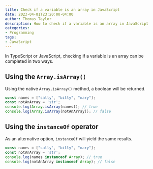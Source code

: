 ```yaml
---
title: Check if a variable is an array in JavaScript
date: 2023-04-01T23:20:00-04:00
author: Thomas Taylor
description: How to check if a variable is an array in JavaScript
categories:
- Programming
tags:
- JavaScript
---
```


In TypeScript or JavaScript, checking if a variable is an array can be completed in two ways.

## Using the `Array.isArray()`

Using the native `Array.isArray()` method, a boolean will be returned.

```javascript
const names = ["sally", "billy", "mary"];
const notAnArray = 'str';
console.log(Array.isArray(names)); // true
console.log(Array.isArray(notAnArray)); // false
```

## Using the `instanceOf` operator

As an alternative option, `instanceOf` will yield the same results.

```javascript
const names = ["sally", "billy", "mary"];
const notAnArray = 'str';
console.log(names instanceof Array); // true
console.log(notAnArray instanceof Array); // false
```
